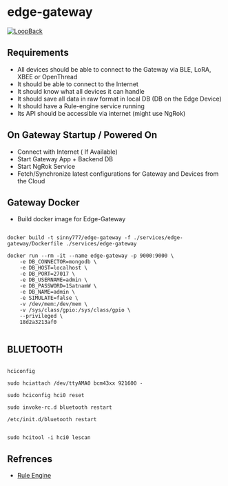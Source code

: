 # edge-gateway

[![LoopBack](https://github.com/strongloop/loopback-next/raw/master/docs/site/imgs/branding/Powered-by-LoopBack-Badge-(blue)-@2x.png)](http://loopback.io/)

## Requirements

- All devices should be able to connect to the Gateway via BLE, LoRA, XBEE or OpenThread
- It should be able to connect to the Internet
- It should know what all devices it can handle
- It should save all data in raw format in local DB (DB on the Edge Device)
- It should have a Rule-engine service running
- Its API should be accessible via internet (might use NgRok)

## On Gateway Startup / Powered On

- Connect with Internet ( If Available)
- Start Gateway App + Backend DB
- Start NgRok Service 
- Fetch/Synchronize latest configurations for Gateway and Devices from the Cloud

## Gateway Docker

- Build docker image for Edge-Gateway

```

docker build -t sinny777/edge-gateway -f ./services/edge-gateway/Dockerfile ./services/edge-gateway

docker run --rm -it --name edge-gateway -p 9000:9000 \
    -e DB_CONNECTOR=mongodb \
    -e DB_HOST=localhost \
    -e DB_PORT=27017 \
    -e DB_USERNAME=admin \
    -e DB_PASSWORD=1SatnamW \
    -e DB_NAME=admin \
    -e SIMULATE=false \
    -v /dev/mem:/dev/mem \
    -v /sys/class/gpio:/sys/class/gpio \
    --privileged \
    18d2a3213af0
    
```

## BLUETOOTH

```

hciconfig

sudo hciattach /dev/ttyAMA0 bcm43xx 921600 -

sudo hciconfig hci0 reset

sudo invoke-rc.d bluetooth restart

/etc/init.d/bluetooth restart


sudo hcitool -i hci0 lescan

```


## Refrences

- [Rule Engine](https://github.com/cachecontrol/json-rules-engine)